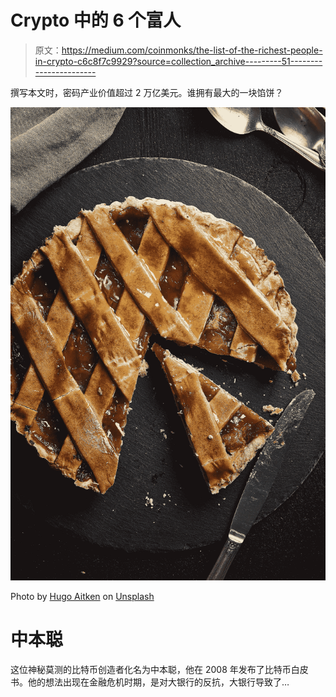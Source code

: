 # Crypto 中的 6 个富人

> 原文：<https://medium.com/coinmonks/the-list-of-the-richest-people-in-crypto-c6c8f7c9929?source=collection_archive---------51----------------------->

撰写本文时，密码产业价值超过 2 万亿美元。谁拥有最大的一块馅饼？

![](img/6699cadb77a5de0262ccb16d8ae88866.png)

Photo by [Hugo Aitken](https://unsplash.com/@hugoaitken?utm_source=medium&utm_medium=referral) on [Unsplash](https://unsplash.com?utm_source=medium&utm_medium=referral)

# **中本聪**

这位神秘莫测的比特币创造者化名为中本聪，他在 2008 年发布了比特币白皮书。他的想法出现在金融危机时期，是对大银行的反抗，大银行导致了…